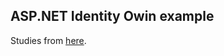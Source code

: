 ## ASP.NET Identity Owin example

Studies from [here](http://bitoftech.net/2014/06/01/token-based-authentication-asp-net-web-api-2-owin-asp-net-identity/).

